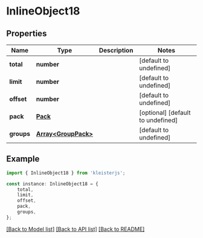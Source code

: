 # InlineObject18


## Properties

Name | Type | Description | Notes
------------ | ------------- | ------------- | -------------
**total** | **number** |  | [default to undefined]
**limit** | **number** |  | [default to undefined]
**offset** | **number** |  | [default to undefined]
**pack** | [**Pack**](Pack.md) |  | [optional] [default to undefined]
**groups** | [**Array&lt;GroupPack&gt;**](GroupPack.md) |  | [default to undefined]

## Example

```typescript
import { InlineObject18 } from 'kleisterjs';

const instance: InlineObject18 = {
    total,
    limit,
    offset,
    pack,
    groups,
};
```

[[Back to Model list]](../README.md#documentation-for-models) [[Back to API list]](../README.md#documentation-for-api-endpoints) [[Back to README]](../README.md)
